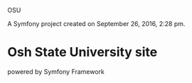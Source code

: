 
OSU

A Symfony project created on September 26, 2016, 2:28 pm.
# Osh State University site
powered by Symfony Framework

